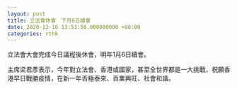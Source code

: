 ```yaml
---
layout: post
title: 立法會休會　下月6日續會
date: 2020-12-16 13:53:58.000000000 +08:00
categories: rthk
---
```


立法會大會完成今日議程後休會，明年1月6日續會。

主席梁君彥表示，今年對立法會、香港或國家，甚至全世界都是一大挑戰，祝願香港早日戰勝疫情，在新一年否極泰來、百業興旺、社會和諧。
